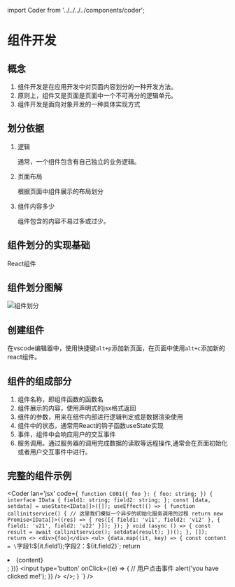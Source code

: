 import Coder from '../../../../components/coder';

# 组件开发

## 概念

1. 组件开发是在应用开发中对页面内容划分的一种开发方法。
1. 原则上，组件又是页面是页面中一个不可再分的逻辑单元。
1. 组件开发是面向对象开发的一种具体实现方式

## 划分依据

1. 逻辑

	通常，一个组件包含有自己独立的业务逻辑。

1. 页面布局

	根据页面中组件展示的布局划分

1. 组件内容多少

	组件包含的内容不易过多或过少。

## 组件划分的实现基础

React组件

## 组件划分图解

![组件划分](/images/component.png)

## 创建组件

在vscode编辑器中，使用快捷键`alt+p`添加新页面，在页面中使用`alt+c`添加新的react组件。

## 组件的组成部分

1. 组件名称，即组件函数的函数名
1. 组件展示的内容，使用声明式的jsx格式返回
1. 组件的参数，用来在组件内部进行逻辑判定或是数据渲染使用
1. 组件中的状态，通常用React的钩子函数useState实现
1. 事件，组件中会响应用户的交互事件
1. 服务调用。通过服务器的调用完成数据的读取等远程操作,通常会在页面初始化或者用户交互事件中进行。

## 完整的组件示例

<Coder lan='jsx' code={`
function C001({ foo }: { foo: string; }) {
	interface IData {
		field1: string;
		field2: string;
	};
	const [data, setdata] = useState<IData[]>([]);
	useEffect(() => {
		function callinitservice() {
			// 这里我们模拟一个异步的初始化服务调用的过程
			return new Promise<IData[]>((res) => {
				res([{
					field1: 'v11',
					field2: 'v12'
				}, {
					field1: 'v21',
					field2: 'v22'
				}]);
			});
		}
		void (async () => {
			const result = await callinitservice();
			setdata(result);
		})();
	}, []);
	return <>
		<div>{foo}</div>
		<ul>
			{data.map((it, key) => {
				const content = \`字段1:$\{it.field1};字段2：$\{it.field2}\`;
				return <li key={key}>{content}</li>;
			})}
		</ul>
		<input type='button' onClick={(e) => {
			// 用户点击事件
			alert('you have clicked me!');
		}} />
	</>;
}
`} />
